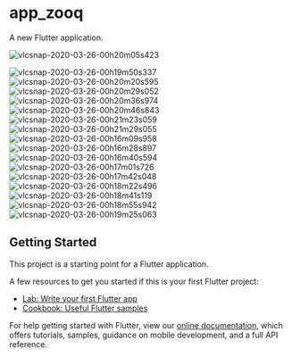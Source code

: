 # app_zooq

A new Flutter application.

![vlcsnap-2020-03-26-00h20m05s423](https://user-images.githubusercontent.com/31068539/78330655-c89bad80-7584-11ea-9e11-9c0a02d821a7.png)

![vlcsnap-2020-03-26-00h19m50s337](https://user-images.githubusercontent.com/31068539/78330648-c46f9000-7584-11ea-80ff-b952742b828e.png)
![vlcsnap-2020-03-26-00h20m20s595](https://user-images.githubusercontent.com/31068539/78330660-ccc7cb00-7584-11ea-9167-1fb29c727822.png)
![vlcsnap-2020-03-26-00h20m29s052](https://user-images.githubusercontent.com/31068539/78330664-cf2a2500-7584-11ea-953a-23dae05edb03.png)
![vlcsnap-2020-03-26-00h20m36s974](https://user-images.githubusercontent.com/31068539/78330669-d18c7f00-7584-11ea-9ad7-31107e3974aa.png)
![vlcsnap-2020-03-26-00h20m46s843](https://user-images.githubusercontent.com/31068539/78330673-d3eed900-7584-11ea-9e9d-6ccd306d3bfd.png)
![vlcsnap-2020-03-26-00h21m23s059](https://user-images.githubusercontent.com/31068539/78330680-d6513300-7584-11ea-92d2-ac0ca503b006.png)
![vlcsnap-2020-03-26-00h21m29s055](https://user-images.githubusercontent.com/31068539/78330684-d94c2380-7584-11ea-9b42-1bd6858ebff7.png)
![vlcsnap-2020-03-26-00h16m09s958](https://user-images.githubusercontent.com/31068539/78330688-dbae7d80-7584-11ea-9d74-15889e35ef71.png)
![vlcsnap-2020-03-26-00h16m28s897](https://user-images.githubusercontent.com/31068539/78330692-dd784100-7584-11ea-8a1c-c64b1a76bb8d.png)
![vlcsnap-2020-03-26-00h16m40s594](https://user-images.githubusercontent.com/31068539/78330693-dfda9b00-7584-11ea-8115-3cd91c1736ad.png)
![vlcsnap-2020-03-26-00h17m01s726](https://user-images.githubusercontent.com/31068539/78330694-e23cf500-7584-11ea-9ee7-f7946e22026b.png)
![vlcsnap-2020-03-26-00h17m42s048](https://user-images.githubusercontent.com/31068539/78330703-e701a900-7584-11ea-8655-629f08615856.png)
![vlcsnap-2020-03-26-00h18m22s496](https://user-images.githubusercontent.com/31068539/78330710-e9fc9980-7584-11ea-9a9c-d9b4d698eec5.png)
![vlcsnap-2020-03-26-00h18m41s119](https://user-images.githubusercontent.com/31068539/78330731-f5e85b80-7584-11ea-9fe9-16646f4ec717.png)
![vlcsnap-2020-03-26-00h18m55s942](https://user-images.githubusercontent.com/31068539/78330795-12849380-7585-11ea-923c-42320daba20a.png)
![vlcsnap-2020-03-26-00h19m25s063](https://user-images.githubusercontent.com/31068539/78330803-16181a80-7585-11ea-879c-12ef0856cd2c.png)




## Getting Started

This project is a starting point for a Flutter application.

A few resources to get you started if this is your first Flutter project:

- [Lab: Write your first Flutter app](https://flutter.dev/docs/get-started/codelab)
- [Cookbook: Useful Flutter samples](https://flutter.dev/docs/cookbook)

For help getting started with Flutter, view our
[online documentation](https://flutter.dev/docs), which offers tutorials,
samples, guidance on mobile development, and a full API reference.
